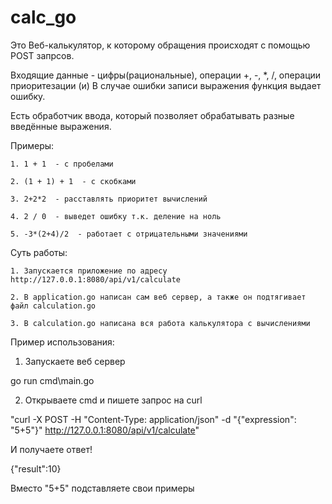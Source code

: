 # calc_go

Это Веб-калькулятор, к которому обращения происходят с помощью POST запрсов.

Входящие данные - цифры(рациональные), операции +, -, *, /, операции приоритезации (и) В случае ошибки записи выражения функция выдает ошибку.

Есть обработчик ввода, который позволяет обрабатывать разные введённые выражения.

Примеры:

    1. 1 + 1  - с пробелами

    2. (1 + 1) + 1  - c скобками

    3. 2+2*2  - расставлять приоритет вычислений

    4. 2 / 0  - выведет ошибку т.к. деление на ноль

    5. -3*(2+4)/2  - работает с отрицательными значениями


Суть работы:

    1. Запускается приложение по адресу http://127.0.0.1:8080/api/v1/calculate

    2. В application.go написан сам веб сервер, а также он подтягивает файл calculation.go

    3. В calculation.go написана вся работа калькулятора с вычислениями

Пример использования:

1. Запускаете веб сервер 

go run cmd\main.go

2. Открываете cmd и пишете запрос на curl

"curl -X POST -H "Content-Type: application/json" -d "{\"expression\": \"5+5\"}" http://127.0.0.1:8080/api/v1/calculate"

И получаете ответ!

{"result":10}

Вместо "5+5\" подставляете свои примеры